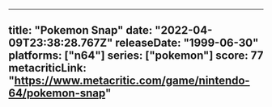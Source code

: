 
---
title: "Pokemon Snap"
date: "2022-04-09T23:38:28.767Z"
releaseDate: "1999-06-30"
platforms: ["n64"]
series: ["pokemon"]
score: 77
metacriticLink: "https://www.metacritic.com/game/nintendo-64/pokemon-snap"
---
